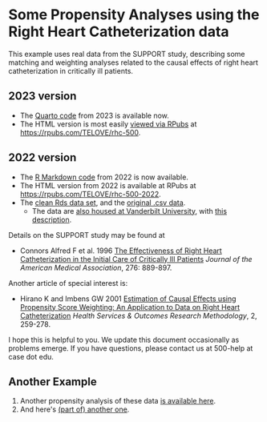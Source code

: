 # Some Propensity Analyses using the Right Heart Catheterization data

This example uses real data from the SUPPORT study, describing some matching and weighting analyses related to the causal effects of right heart catheterization in critically ill patients.

## 2023 version

- The [Quarto code](https://github.com/THOMASELOVE/500-data/blob/master/rhc/rhc.qmd) from 2023 is available now.
- The HTML version is most easily [viewed via RPubs](https://rpubs.com/TELOVE/rhc-500) at <https://rpubs.com/TELOVE/rhc-500>.

## 2022 version

- The [R Markdown code](https://github.com/THOMASELOVE/500-data/blob/master/rhc/R/rhc_analysis.Rmd) from 2022 is now available.
- The HTML version from 2022 is available at RPubs at <https://rpubs.com/TELOVE/rhc-500-2022>.
- The [clean Rds data set](https://github.com/THOMASELOVE/500-data/blob/master/rhc/data/rhc.Rds), and the [original .csv data](https://github.com/THOMASELOVE/500-data/blob/master/rhc/data/rhc.csv). 
    - The data are [also housed at Vanderbilt University](https://biostat.app.vumc.org/wiki/pub/Main/DataSets/rhc.csv), with [this description](https://biostat.app.vumc.org/wiki/pub/Main/DataSets/rhc.html).

Details on the SUPPORT study may be found at

- Connors Alfred F et al. 1996 [The Effectiveness of Right Heart Catheterization in the Initial Care of Critically Ill Patients](https://github.com/THOMASELOVE/500-2022/blob/main/sources/articles/Connors%20et%20al%201996%20JAMA%20The%20Right%20Heart%20Catheterization%20Study.pdf) *Journal of the American Medical Association*, 276: 889-897.

Another article of special interest is:

- Hirano K and Imbens GW 2001 [Estimation of Causal Effects using Propensity Score Weighting: An Application to Data on Right Heart Catheterization](https://github.com/THOMASELOVE/500-2022/blob/main/sources/articles/Hirano%20and%20Imbens%202001%20Weighting%20in%20RHC.pdf) *Health Services & Outcomes Research Methodology*, 2, 259-278.

I hope this is helpful to you. We update this document occasionally as problems emerge. If you have questions, please contact us at 500-help at case dot edu.

## Another Example

1. Another propensity analysis of these data [is available here](http://rstudio-pubs-static.s3.amazonaws.com/8257_c577ba847be34e89b85a326f20b6d6b9.html). 
2. And here's [(part of) another one](https://ehsanx.github.io/SARGC-TIMethods/).
